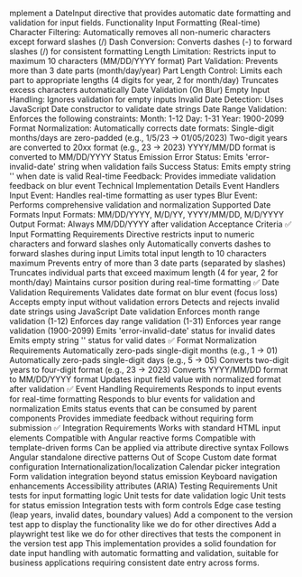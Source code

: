 mplement a DateInput directive that provides automatic date formatting and validation for input fields.
Functionality
Input Formatting (Real-time)
Character Filtering: Automatically removes all non-numeric characters except forward slashes (/)
Dash Conversion: Converts dashes (-) to forward slashes (/) for consistent formatting
Length Limitation: Restricts input to maximum 10 characters (MM/DD/YYYY format)
Part Validation: Prevents more than 3 date parts (month/day/year)
Part Length Control:
Limits each part to appropriate lengths (4 digits for year, 2 for month/day)
Truncates excess characters automatically
Date Validation (On Blur)
Empty Input Handling: Ignores validation for empty inputs
Invalid Date Detection: Uses JavaScript Date constructor to validate date strings
Date Range Validation: Enforces the following constraints:
Month: 1-12
Day: 1-31
Year: 1900-2099
Format Normalization: Automatically corrects date formats:
Single-digit months/days are zero-padded (e.g., 1/5/23 → 01/05/2023)
Two-digit years are converted to 20xx format (e.g., 23 → 2023)
YYYY/MM/DD format is converted to MM/DD/YYYY
Status Emission
Error Status: Emits 'error-invalid-date' string when validation fails
Success Status: Emits empty string '' when date is valid
Real-time Feedback: Provides immediate validation feedback on blur event
Technical Implementation Details
Event Handlers
Input Event: Handles real-time formatting as user types
Blur Event: Performs comprehensive validation and normalization
Supported Date Formats
Input Formats: MM/DD/YYYY, M/D/YY, YYYY/MM/DD, M/D/YYYY
Output Format: Always MM/DD/YYYY after validation
Acceptance Criteria
✅ Input Formatting Requirements
Directive restricts input to numeric characters and forward slashes only
Automatically converts dashes to forward slashes during input
Limits total input length to 10 characters maximum
Prevents entry of more than 3 date parts (separated by slashes)
Truncates individual parts that exceed maximum length (4 for year, 2 for month/day)
Maintains cursor position during real-time formatting
✅ Date Validation Requirements
Validates date format on blur event (focus loss)
Accepts empty input without validation errors
Detects and rejects invalid date strings using JavaScript Date validation
Enforces month range validation (1-12)
Enforces day range validation (1-31)
Enforces year range validation (1900-2099)
Emits 'error-invalid-date' status for invalid dates
Emits empty string '' status for valid dates
✅ Format Normalization Requirements
Automatically zero-pads single-digit months (e.g., 1 → 01)
Automatically zero-pads single-digit days (e.g., 5 → 05)
Converts two-digit years to four-digit format (e.g., 23 → 2023)
Converts YYYY/MM/DD format to MM/DD/YYYY format
Updates input field value with normalized format after validation
✅ Event Handling Requirements
Responds to input events for real-time formatting
Responds to blur events for validation and normalization
Emits status events that can be consumed by parent components
Provides immediate feedback without requiring form submission
✅ Integration Requirements
Works with standard HTML input elements
Compatible with Angular reactive forms
Compatible with template-driven forms
Can be applied via attribute directive syntax
Follows Angular standalone directive patterns
Out of Scope
Custom date format configuration
Internationalization/localization
Calendar picker integration
Form validation integration beyond status emission
Keyboard navigation enhancements
Accessibility attributes (ARIA)
Testing Requirements
Unit tests for input formatting logic
Unit tests for date validation logic
Unit tests for status emission
Integration tests with form controls
Edge case testing (leap years, invalid dates, boundary values)
Add a component to the version test app to display the functionality like we do for other directives
Add a playwright test like we do for other directives that tests the component in the version test app
This implementation provides a solid foundation for date input handling with automatic formatting and validation, suitable for business applications requiring consistent date entry across forms.
